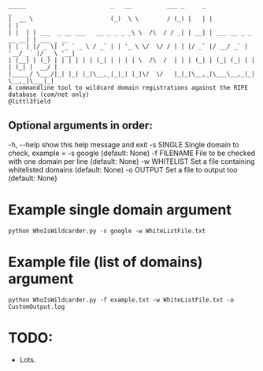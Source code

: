     _____                        _   __          ___ _     _                   _           
    |  __ \                      (_)  \ \        / (_) |   | |                 | |          
    | |  | | ___  _ __ ___   __ _ _ _ _\ \  /\  / / _| | __| | ___ __ _ _ __ __| | ___ _ __ 
    | |  | |/ _ \| '_ ` _ \ / _` | | '_ \ \/  \/ / | | |/ _` |/ __/ _` | '__/ _` |/ _ \ '__|
    | |__| | (_) | | | | | | (_| | | | | \  /\  /  | | | (_| | (_| (_| | | | (_| |  __/ |   
    |_____/ \___/|_| |_| |_|\__,_|_|_| |_|\/  \/   |_|_|\__,_|\___\__,_|_|  \__,_|\___|_|  
    A commandline tool to wildcard domain registrations against the RIPE database (com/net only)
    @littl3field
     
  ## Optional arguments in order:
  
  -h, --help    show this help message and exit
  -s SINGLE     Single domain to check, example = -s google (default: None)
  -f FILENAME   File to be checked with one domain per line (default: None)
  -w WHITELIST  Set a file containing whitelisted domains (default: None)
  -o OUTPUT     Set a file to output too (default: None)
  
  
  # Example single domain argument 
  ```
  python WhoIsWildcarder.py -s google -w WhiteListFile.txt 
  ```
  
  # Example file (list of domains) argument 
  ```
  python WhoIsWildcarder.py -f example.txt -w WhiteListFile.txt -o CustomOutput.log
  ``` 
  # TODO:
  
  - Lots.
